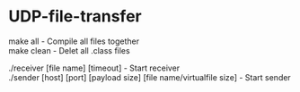 # UDP-file-transfer

make all - Compile all files together<br>
make clean - Delet all .class files<br>

./receiver [file name] [timeout] - Start receiver<br> 
./sender [host] [port] [payload size] [file name/virtualfile size] - Start sender<br>
